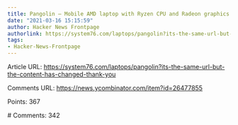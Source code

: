 ```yaml
---
title: Pangolin – Mobile AMD laptop with Ryzen CPU and Radeon graphics
date: "2021-03-16 15:15:59"
author: Hacker News Frontpage
authorlink: https://system76.com/laptops/pangolin?its-the-same-url-but-the-content-has-changed-thank-you
tags:
- Hacker-News-Frontpage
---
```


<p>Article URL: <a href="https://system76.com/laptops/pangolin?its-the-same-url-but-the-content-has-changed-thank-you">https://system76.com/laptops/pangolin?its-the-same-url-but-the-content-has-changed-thank-you</a></p>
<p>Comments URL: <a href="https://news.ycombinator.com/item?id=26477855">https://news.ycombinator.com/item?id=26477855</a></p>
<p>Points: 367</p>
<p># Comments: 342</p>
